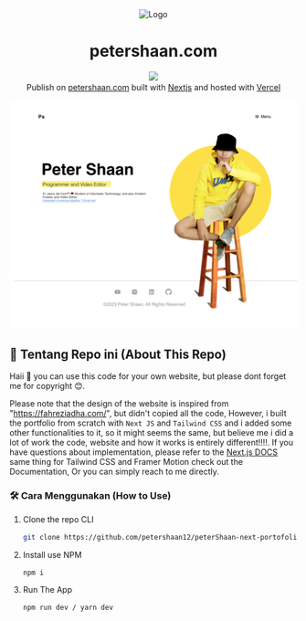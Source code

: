 <div align="center">
  <img alt="Logo" src="https://raw.githubusercontent.com/petershaan12/peterShaan-next-portofolio/16c75083de4d37db79d2cace39fc748617af93f4/public/logo.png" width="100" />
</div>
<h1 align="center">
  petershaan.com
</h1>
<p align="center">
  <a href="https://github.com/petershaan12" alt="author">
        <img src="https://img.shields.io/badge/author-peter%20shaan-yellow.svg" /></a> </br>
  Publish on <a href="https://petershaan.com" target="_blank">petershaan.com</a> built with <a href="https://nextjs.org/" target="_blank">Nextjs</a> and hosted with <a href="https://vercel.com/" target="_blank">Vercel</a>
</p>

![demo](https://raw.githubusercontent.com/petershaan12/peterShaan-next-portofolio/main/public/preview.png)
## 🚨 Tentang Repo ini (About This Repo)

Haii 👋 you can use this code for your own website, but please dont forget me for copyright 😊.

Please note that the design of the website is inspired from "https://fahreziadha.com/", but didn't copied all the code, However, i built the portfolio from scratch with `Next JS` and `Tailwind CSS`  and i added some other functionalities to it, so it might seems the same, but believe me i did a lot of work the code, website and how it works is entirely different!!!!. If you have questions about implementation, please refer to the [Next.js DOCS](https://nextjs.org/docs) same thing for Tailwind CSS and Framer Motion check out the Documentation, Or you can simply reach to me directly.


### 🛠 Cara Menggunakan (How to Use)

1. Clone the repo CLI

   ```sh
   git clone https://github.com/petershaan12/peterShaan-next-portofolio.git
   ```

2. Install use NPM 

   ```sh
   npm i
   ```

3. Run The App

   ```sh
   npm run dev / yarn dev
   ```

